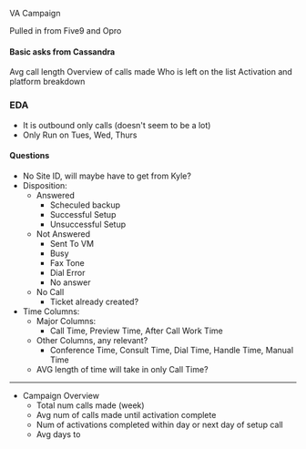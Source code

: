 VA Campaign

Pulled in from Five9 and Opro


#### Basic asks from Cassandra
Avg call length
Overview of calls made
Who is left on the list
Activation and platform breakdown


### EDA
- It is outbound only calls (doesn't seem to be a lot)
- Only Run on Tues, Wed, Thurs

#### Questions
- No Site ID, will maybe have to get from Kyle?
- Disposition:
	- Answered
		- Scheculed backup
		- Successful Setup
		- Unsuccessful Setup
	- Not Answered
		- Sent To VM
		- Busy
		- Fax Tone
		- Dial Error
		- No answer
	- No Call
		- Ticket already created?
- Time Columns: 
	- Major Columns:
		- Call Time, Preview Time, After Call Work Time
	- Other Columns, any relevant?
		- Conference Time, Consult Time, Dial Time, Handle Time, Manual Time
	- AVG length of time will take in only Call Time?
---
- Campaign Overview
	- Total num calls made (week)
	- Avg num of calls made until activation complete
	- Num of activations completed within day or next day of setup call
	- Avg days to 
